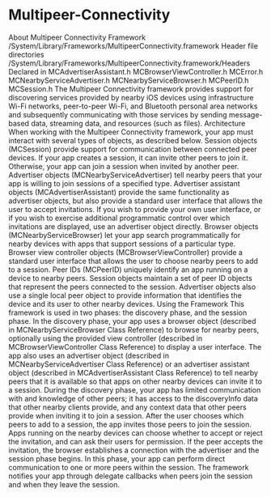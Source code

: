 Multipeer-Connectivity
======================

About Multipeer Connectivity Framework	 /System/Library/Frameworks/MultipeerConnectivity.framework Header file directories	 /System/Library/Frameworks/MultipeerConnectivity.framework/Headers Declared in	 MCAdvertiserAssistant.h MCBrowserViewController.h MCError.h MCNearbyServiceAdvertiser.h MCNearbyServiceBrowser.h MCPeerID.h MCSession.h  The Multipeer Connectivity framework provides support for discovering services provided by nearby iOS devices using infrastructure Wi-Fi networks, peer-to-peer Wi-Fi, and Bluetooth personal area networks and subsequently communicating with those services by sending message-based data, streaming data, and resources (such as files). Architecture  When working with the Multipeer Connectivity framework, your app must interact with several types of objects, as described below.      Session objects (MCSession) provide support for communication between connected peer devices. If your app creates a session, it can invite other peers to join it. Otherwise, your app can join a session when invited by another peer.      Advertiser objects (MCNearbyServiceAdvertiser) tell nearby peers that your app is willing to join sessions of a specified type.      Advertiser assistant objects (MCAdvertiserAssistant) provide the same functionality as advertiser objects, but also provide a standard user interface that allows the user to accept invitations. If you wish to provide your own user interface, or if you wish to exercise additional programmatic control over which invitations are displayed, use an advertiser object directly.      Browser objects (MCNearbyServiceBrowser) let your app search programmatically for nearby devices with apps that support sessions of a particular type.      Browser view controller objects (MCBrowserViewController) provide a standard user interface that allows the user to choose nearby peers to add to a session.      Peer IDs (MCPeerID) uniquely identify an app running on a device to nearby peers.  Session objects maintain a set of peer ID objects that represent the peers connected to the session. Advertiser objects also use a single local peer object to provide information that identifies the device and its user to other nearby devices. Using the Framework  This framework is used in two phases: the discovery phase, and the session phase.  In the discovery phase, your app uses a browser object (described in MCNearbyServiceBrowser Class Reference) to browse for nearby peers, optionally using the provided view controller (described in MCBrowserViewController Class Reference) to display a user interface.  The app also uses an advertiser object (described in MCNearbyServiceAdvertiser Class Reference) or an advertiser assistant object (described in MCAdvertiserAssistant Class Reference) to tell nearby peers that it is available so that apps on other nearby devices can invite it to a session.  During the discovery phase, your app has limited communication with and knowledge of other peers; it has access to the discoveryInfo data that other nearby clients provide, and any context data that other peers provide when inviting it to join a session.  After the user chooses which peers to add to a session, the app invites those peers to join the session. Apps running on the nearby devices can choose whether to accept or reject the invitation, and can ask their users for permission.  If the peer accepts the invitation, the browser establishes a connection with the advertiser and the session phase begins. In this phase, your app can perform direct communication to one or more peers within the session. The framework notifies your app through delegate callbacks when peers join the session and when they leave the session.

